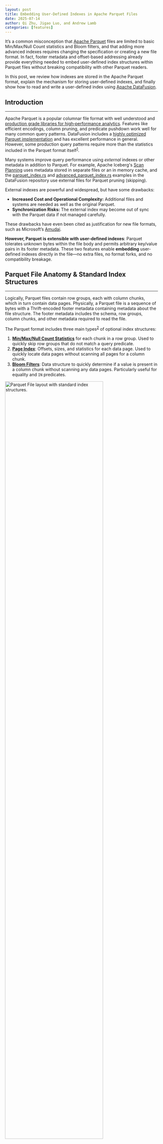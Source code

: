 ```yaml
---
layout: post
title: Embedding User-Defined Indexes in Apache Parquet Files
date: 2025-07-14
author: Qi Zhu, Jigao Luo, and Andrew Lamb
categories: [features]
---
```

<!--
{% comment %}
Licensed to the Apache Software Foundation (ASF) under one or more
contributor license agreements.  See the NOTICE file distributed with
this work for additional information regarding copyright ownership.
The ASF licenses this file to you under the Apache License, Version 2.0
(the "License"); you may not use this file except in compliance with
the License.  You may obtain a copy of the License at

http://www.apache.org/licenses/LICENSE-2.0

Unless required by applicable law or agreed to in writing, software
distributed under the License is distributed on an "AS IS" BASIS,
WITHOUT WARRANTIES OR CONDITIONS OF ANY KIND, either express or implied.
See the License for the specific language governing permissions and
limitations under the License.
{% endcomment %}
-->

It’s a common misconception that [Apache Parquet] files are limited to basic Min/Max/Null Count statistics and Bloom filters, and that adding more advanced indexes requires changing the specification or creating a new file format. In fact, footer metadata and offset-based addressing already provide everything needed to embed user-defined index structures within Parquet files without breaking compatibility with other Parquet readers.

In this post, we review how indexes are stored in the Apache Parquet format, explain the mechanism for storing user-defined indexes, and finally show how to read and write a user-defined index using [Apache DataFusion].

[Apache DataFusion]: https://datafusion.apache.org/
[Apache Parquet]: https://parquet.apache.org/

## Introduction

---

Apache Parquet is a popular columnar file format with well understood and [production grade libraries for high‑performance analytics]. Features like efficient encodings, column pruning, and predicate pushdown work well for many common query patterns. DataFusion includes a [highly optimized Parquet implementation] and has excellent performance in general. However, some production query patterns require more than the statistics included in the Parquet format itself<sup>[1](#footnote1)</sup>.

[production grade libraries for high‑performance analytics]: https://arrow.apache.org/blog/2022/12/26/querying-parquet-with-millisecond-latency/
[highly optimized Parquet implementation]: https://datafusion.apache.org/blog/2025/03/20/parquet-pruning/

Many systems improve query performance using *external* indexes or other metadata in addition to Parquet. For example, Apache Iceberg's [Scan Planning] uses metadata stored in separate files or an in memory cache, and the [parquet_index.rs] and [advanced_parquet_index.rs] examples in the DataFusion repository use external files for Parquet pruning (skipping).

External indexes are powerful and widespread, but have some drawbacks:

* **Increased Cost and Operational Complexity:** Additional files and systems are needed as well as the original Parquet. 
* **Synchronization Risks:** The external index may become out of sync with the Parquet data if not managed carefully.

These drawbacks have even been cited as justification for new file formats, such as Microsoft’s [Amudai](https://github.com/microsoft/amudai/blob/main/docs/spec/src/what_about_parquet.md).

**However, Parquet is extensible with user-defined indexes**: Parquet tolerates unknown bytes within the file body and permits arbitrary key/value pairs in its footer metadata. These two features enable **embedding** user-defined indexes directly in the file—no extra files, no format forks, and no compatibility breakage. 

[Scan Planning]: https://iceberg.apache.org/docs/latest/performance/#scan-planning
[parquet_index.rs]: https://github.com/apache/datafusion/blob/main/datafusion-examples/examples/parquet_index.rs
[advanced_parquet_index.rs]: https://github.com/apache/datafusion/blob/main/datafusion-examples/examples/advanced_parquet_index.rs

## Parquet File Anatomy & Standard Index Structures

---

Logically, Parquet files contain row groups, each with column chunks, which in turn contain data pages. Physically, a Parquet file is a sequence of bytes with a Thrift-encoded footer metadata containing metadata about the file structure. The footer metadata includes the schema, row groups, column chunks, and other metadata required to read the file.

The Parquet format includes three main types<sup>[2](#footnote2)</sup> of optional index structures:

1. **[Min/Max/Null Count Statistics]** for each chunk in a row group. Used to quickly skip row groups that do not match a query predicate. 
2. **[Page Index]**: Offsets, sizes, and statistics for each data page. Used to quickly locate data pages without scanning all pages for a column chunk.
3. **[Bloom Filters]**: Data structure to quickly determine if a value is present in a column chunk without scanning any data pages. Particularly useful for equality and `IN` predicates.

[Page Index]: https://parquet.apache.org/docs/file-format/pageindex/
[Bloom Filters]: https://parquet.apache.org/docs/file-format/bloomfilter/
[Min/Max/Null Count Statistics]: https://github.com/apache/parquet-format/blob/819adce0ec6aa848e56c56f20b9347f4ab50857f/src/main/thrift/parquet.thrift#L263-L266

<!-- Source: https://docs.google.com/presentation/d/1aFjTLEDJyDqzFZHgcmRxecCvLKKXV2OvyEpTQFCNZPw -->

<img src="/blog/images/user-defined-parquet-indexes/standard_index_structures.png" width="80%" class="img-responsive" alt="Parquet File layout with standard index structures."/>

**Figure 1**: Parquet file layout with standard index structures (as written by arrow-rs).

Only the Min/Max/Null Count Statistics are stored inline in the Parquet footer metadata. The Page Index and Bloom Filters are stored in the file body before the Thrift-encoded footer metadata. The locations of these index structures are recorded in the footer metadata, as shown in Figure 1. Parquet readers that do not understand these structures simply ignore them.

Modern Parquet writers create these indexes automatically and provide APIs for their generation and placement. For example, the [Apache Arrow Rust library] provides [Parquet WriterProperties], [EnabledStatistics], and [BloomFilterPosition].

[Apache Arrow Rust library]: https://docs.rs/parquet/latest/parquet/file/index/
[Parquet WriterProperties]: https://docs.rs/parquet/latest/parquet/file/properties/struct.WriterProperties.html
[EnabledStatistics]: https://docs.rs/parquet/latest/parquet/file/properties/enum.EnabledStatistics.html
[BloomFilterPosition]: https://docs.rs/parquet/latest/parquet/file/properties/enum.BloomFilterPosition.html


## Embedding User Defined Indexes in Parquet Files

---

Embedding user-defined indexes in Parquet files is straightforward and follows the same principles as standard index structures:

1. Serialize the index into a binary format and write it into the file body before the Thrift-encoded footer metadata.

2. Record the index location in the footer metadata as a key/value pair, such as `"my_index_offset" -> "<byte-offset>"`.

Figure 2 shows the resulting file layout.

<!-- Source: https://docs.google.com/presentation/d/1aFjTLEDJyDqzFZHgcmRxecCvLKKXV2OvyEpTQFCNZPw -->

<img src="/blog/images/user-defined-parquet-indexes/custom_index_structures.png" width="80%" class="img-responsive" alt="Parquet File layout with custom index structures."/>

**Figure 2**: Parquet file layout with user-defined indexes.

Like standard index structures, user-defined indexes can be stored anywhere in the file body, such as after row group data or before the footer. There is no limit to the number of user-defined indexes, nor any restriction on their granularity: they can operate at the file, row group, page, or even row level. This flexibility enables a wide range of use cases, including:

1. Row group or page-level distinct sets: a finer-grained version of the file-level example in this blog.

2. [HyperLogLog] sketches for distinct value estimation, addressing a common criticism<sup>3</sup> of Parquet’s lack of cardinality estimation.

3. Additional zone maps ([small materialized aggregates]) such as precomputed `sum`s at the column chunk or data page level for faster query execution.

4. Histograms or samples at the row group or column chunk level for predicate selectivity estimates.

[HyperLogLog]: https://en.wikipedia.org/wiki/HyperLogLog
[Small materialized aggregates]: https://www.vldb.org/conf/1998/p476.pdf

## Example: Embedding a User Defined Distinct Value Index in Parquet Files

---

This section demonstrates how to embed a simple distinct value index in Parquet files and use it for file-level pruning (skipping) in DataFusion. The full example is available in the DataFusion repository at [parquet_embedded_index.rs].

[parquet_embedded_index.rs]: https://github.com/apache/datafusion/blob/main/datafusion-examples/examples/parquet_embedded_index.rs

The example requires **arrow‑rs v55.2.0** or later, which includes the new “buffered write” API ([apache/arrow-rs#7714]) that keeps the internal byte count in sync so you can append index bytes immediately after data pages.

[apache/arrow-rs#7714]: https://github.com/apache/arrow-rs/pull/7714  

This example is intentionally simple for clarity, but you can adapt the same approach for any index type or data types. The high-level design is:

1. **Choose or define your index payload** (e.g., bitmap, Bloom filter, sketch, distinct values list, etc.).

2. **Serialize your index to bytes** and append them into the Parquet file body before writing the footer.

3. **Record the index location** by adding a key/value entry (e.g., `"my_index_offset" -> "<byte‑offset>"`) in the Parquet footer metadata.

4. **Extend DataFusion** with a custom `TableProvider` (or wrap the existing Parquet provider).


The `TableProvider` simply reads the footer metadata to discover the index offset, seeks to that offset and deserializes the index, and then uses the index to speed up processing (e.g., skip files, row groups, data pages, etc.).

The resulting Parquet files remain fully compatible with other tools such as DuckDB and Spark, which simply ignore the unknown index bytes and key/value metadata.


### Introduction to Distinct Value Indexes

---

A **distinct value index** stores the unique values of a specific column. This type of index is effective for columns with a small number of distinct values and can be used to quickly skip files that do not match the query. These indexes are popular in several engines, such as the ["set" Skip Index in ClickHouse] and the [Distinct Value Cache] in InfluxDB 3.0.

["set" Skip Index in ClickHouse]: https://clickhouse.com/docs/optimize/skipping-indexes#set
[Distinct Value Cache]: https://docs.influxdata.com/influxdb3/enterprise/admin/distinct-value-cache/

For example, if the files contain a column named `Category` like this:

<table style="border-collapse:collapse;">
  <tr>
    <td style="border:1px solid #888;padding:2px 6px;"><b><code>Category</code></b></td>
  </tr>
  <tr>
    <td style="border:1px solid #888;padding:2px 6px;"><code>foo</code></td>
  </tr>
  <tr>
    <td style="border:1px solid #888;padding:2px 6px;"><code>bar</code></td>
  </tr>
  <tr>
    <td style="border:1px solid #888;padding:2px 6px;"><code>...</code></td>
  </tr>
  <tr>
    <td style="border:1px solid #888;padding:2px 6px;"><code>baz</code></td>
  </tr>
  <tr>
    <td style="border:1px solid #888;padding:2px 6px;"><code>foo</code></td>
  </tr>
</table>

The distinct value index will contain the values `foo`, `bar`, and `baz`. Using traditional min/max statistics would store the minimum (`bar`) and maximum (`foo`) values, which would not allow quickly skipping this file for a query like `SELECT * FROM t WHERE Category = 'bas'` as `bas` is between `bar` and `foo`.

We represent this in Rust for our example as a simple `HashSet<String>`:

```rust
/// An index of distinct values for a single column
#[derive(Debug, Clone)]
struct DistinctIndex {
   inner: HashSet<String>,
}
```

### File Layout with Distinct Value Index

---

In this example, we write a distinct value index for the `Category` column into the Parquet file body after all the data pages, and record the index location in the footer metadata. The resulting file layout looks like this:

```text
                  ┌──────────────────────┐                           
                  │┌───────────────────┐ │                           
                  ││     DataPage      │ │                           
                  │└───────────────────┘ │                           
 Standard Parquet │┌───────────────────┐ │                           
 Data Pages       ││     DataPage      │ │                           
                  │└───────────────────┘ │                           
                  │        ...           │                           
                  │┌───────────────────┐ │                           
                  ││     DataPage      │ │                           
                  │└───────────────────┘ │                           
                  │┏━━━━━━━━━━━━━━━━━━━┓ │                           
Non standard      │┃                   ┃ │                           
index (ignored by │┃Custom Binary Index┃ │                           
other Parquet     │┃ (Distinct Values) ┃◀│─ ─ ─                      
readers)          │┃                   ┃ │     │                     
                  │┗━━━━━━━━━━━━━━━━━━━┛ │                           
Standard Parquet  │┏━━━━━━━━━━━━━━━━━━━┓ │     │  key/value metadata
Page Index        │┃    Page Index     ┃ │        contains location  
                  │┗━━━━━━━━━━━━━━━━━━━┛ │     │  of special index   
                  │╔═══════════════════╗ │                           
                  │║ Parquet Footer w/ ║ │     │                     
                  │║     Metadata      ║ ┼ ─ ─                       
                  │║ (Thrift Encoded)  ║ │                           
                  │╚═══════════════════╝ │                           
                  └──────────────────────┘                           
                                             
```

### Serializing the Distinct‑Value Index

---

The example uses a simple newline‑separated UTF‑8 format as the binary format. The code to serialize the distinct index is shown below:

```rust
/// Magic bytes to identify our custom index format
const INDEX_MAGIC: &[u8] = b"IDX1";

/// Serialize the distinct index to a writer as bytes
fn serialize<W: Write + Send>(
   &self,
   arrow_writer: &mut ArrowWriter<W>,
) -> Result<()> {
   let serialized = self
           .inner
           .iter()
           .map(|s| s.as_str())
           .collect::<Vec<_>>()
           .join("\n");
   let index_bytes = serialized.into_bytes();

   // Set the offset for the index
   let offset = arrow_writer.bytes_written();
   let index_len = index_bytes.len() as u64;

   // Write the index magic and length to the file
   arrow_writer.write_all(INDEX_MAGIC)?;
   arrow_writer.write_all(&index_len.to_le_bytes())?;

   // Write the index bytes
   arrow_writer.write_all(&index_bytes)?;

   // Append metadata about the index to the Parquet file footer metadata
   arrow_writer.append_key_value_metadata(KeyValue::new(
      "distinct_index_offset".to_string(),
      offset.to_string(),
   ));
   Ok(())
}
```

This code does the following:

1. Creates a newline‑separated UTF‑8 string from the distinct values.

2. Writes a magic header (`IDX1`) and the length of the index.

3. Writes the index bytes to the file using the [ArrowWriter] API.

4. Records the index location by adding a key/value entry (`"distinct_index_offset" -> <offset>`) in the Parquet footer metadata.

Note: Use the [ArrowWriter::write_all] API to ensure the offsets in the footer metadata are correctly tracked. 

[ArrowWriter]: https://docs.rs/parquet/latest/parquet/arrow/arrow_writer/struct.ArrowWriter.html
[ArrowWriter::write_all]: https://docs.rs/parquet/latest/parquet/arrow/arrow_writer/struct.ArrowWriter.html#method.write_all


### Reading the Index

---

This code reads the distinct index from a Parquet file:

```rust
/// Read a `DistinctIndex` from a Parquet file
fn read_distinct_index(path: &Path) -> Result<DistinctIndex> {
    let file = File::open(path)?;

    let file_size = file.metadata()?.len();
    println!("Reading index from {} (size: {file_size})", path.display(), );

    let reader = SerializedFileReader::new(file.try_clone()?)?;
    let meta = reader.metadata().file_metadata();

    let offset = get_key_value(meta, "distinct_index_offset")
        .ok_or_else(|| ParquetError::General("Missing index offset".into()))?
        .parse::<u64>()
        .map_err(|e| ParquetError::General(e.to_string()))?;

    println!("Reading index at offset: {offset}, length");
    DistinctIndex::new_from_reader(file, offset)
}
```

This function:

1. Opens the Parquet footer metadata and extracts `distinct_index_offset` from the metadata.

2. Calls `DistinctIndex::new_from_reader` to read the index from the file at that offset.

`DistinctIndex::new_from_reader` actually reads the index as shown below:

```rust
 /// Read the distinct values index from a reader at the given offset and length
 pub fn new_from_reader<R: Read + Seek>(mut reader: R, offset: u64) -> Result<DistinctIndex> {
     reader.seek(SeekFrom::Start(offset))?;

     let mut magic_buf = [0u8; 4];
     reader.read_exact(&mut magic_buf)?;
     if magic_buf != INDEX_MAGIC {
         return exec_err!("Invalid index magic number at offset {offset}");
     }

     let mut len_buf = [0u8; 8];
     reader.read_exact(&mut len_buf)?;
     let stored_len = u64::from_le_bytes(len_buf) as usize;

     let mut index_buf = vec![0u8; stored_len];
     reader.read_exact(&mut index_buf)?;

     let Ok(s) = String::from_utf8(index_buf) else {
         return exec_err!("Invalid UTF-8 in index data");
     };

     Ok(Self {
         inner: s.lines().map(|s| s.to_string()).collect(),
     })
 }
```

This code:

1. Seeks to the offset of the index in the file.

2. Reads the magic bytes and checks they match `IDX1`.

3. Reads the length of the index and allocates a buffer.

4. Reads the index bytes, converts them to a `String`, and splits into lines to populate the `HashSet<String>`.


### Extending DataFusion’s `TableProvider`

---

To use the distinct index for file-level pruning, extend DataFusion's `TableProvider` to read the index and apply it during query execution:

```rust
impl TableProvider for DistinctIndexTable {
    /* ... */

    /// Prune files before reading: only keep files whose distinct set
    /// contains the filter value
    async fn scan(
        &self,
        _ctx: &dyn Session,
        _proj: Option<&Vec<usize>>,
        filters: &[Expr],
        _limit: Option<usize>,
    ) -> Result<Arc<dyn ExecutionPlan>> {
        // This example only handles filters of the form
        // `category = 'X'` where X is a string literal
        //
        // You can use `PruningPredicate` for much more general range and
        // equality analysis or write your own custom logic.
        let mut target: Option<&str> = None;

        if filters.len() == 1 {
            if let Expr::BinaryExpr(expr) = &filters[0] {
                if expr.op == Operator::Eq {
                    if let (
                        Expr::Column(c),
                        Expr::Literal(ScalarValue::Utf8(Some(v)), _),
                    ) = (&*expr.left, &*expr.right)
                    {
                        if c.name == "category" {
                            println!("Filtering for category: {v}");
                            target = Some(v);
                        }
                    }
                }
            }
        }
        // Determine which files to scan
        let files_to_scan: Vec<_> = self
            .files_and_index
            .iter()
            .filter_map(|(f, distinct_index)| {
                // keep file if no target or target is in the distinct set
                if target.is_none() || distinct_index.contains(target?) {
                    Some(f)
                } else {
                    None
                }
            })
            .collect();
       
        // Build ParquetSource to actually read the files
        let url = ObjectStoreUrl::parse("file://")?;
        let source = Arc::new(ParquetSource::default().with_enable_page_index(true));
        let mut builder = FileScanConfigBuilder::new(url, self.schema.clone(), source);
        for file in files_to_scan {
            let path = self.dir.join(file);
            let len = std::fs::metadata(&path)?.len();
           // If the index contained information about row groups or pages,
           // you could also pass that information here to further prune
           // the data read from the file.
           let partitioned_file =
                   PartitionedFile::new(path.to_str().unwrap().to_string(), len);
           builder = builder.with_file(partitioned_file);
        }
        Ok(DataSourceExec::from_data_source(builder.build()))
    }

    /// Tell DataFusion that we can handle filters on the "category" column
    fn supports_filters_pushdown(
        &self,
        fs: &[&Expr],
    ) -> Result<Vec<TableProviderFilterPushDown>> {
        // Mark as inexact since pruning is file‑granular
        Ok(vec![TableProviderFilterPushDown::Inexact; fs.len()])
    }
}

```

This code does the following:

1. Implements the `scan` method to filter files based on the distinct index.

2. Checks if the filter is an equality predicate on the `category` column.

3. If the target value is specified, checks if the distinct index contains that value.

4. Builds a `FileScanConfig` with only the files that match the filter.


### Putting It All Together

To use the distinct index in a DataFusion query, write sample Parquet files with the embedded index, register the `DistinctIndexTable` provider, and run a query with a predicate that can be optimized by the index.

```rust
// Write sample files with embedded indexes
tmp_dir.iter().for_each(|(name, vals)| {
    write_file_with_index(&dir.join(name), vals).unwrap();
});

// Register provider and query
let provider = Arc::new(DistinctIndexTable::try_new(dir, schema.clone())?);
ctx.register_table("t", provider)?;

// Only files containing 'foo' will be scanned
let df = ctx.sql("SELECT * FROM t WHERE category = 'foo'").await?;
df.show().await?;
```


### Verifying Compatibility with DuckDB

---

Even with extra bytes and unknown metadata keys, standard Parquet readers ignore the index. You can verify this using another system such as DuckDB to read the Parquet created in the example. DuckDB will read the files without any issues, ignoring the custom index and unknown footer metadata.

```sql
SELECT * FROM read_parquet('/tmp/parquet_index_data/*');
┌──────────┐
│ category │
│ varchar  │
├──────────┤
│ foo      │
│ bar      │
│ foo      │
│ baz      │
│ qux      │
│ foo      │
│ quux     │
│ quux     │
└──────────┘
```


## Conclusion

In this post, we explained how index structures are stored in Apache Parquet, how to embed user-defined indexes without changing the format, and how to use user-defined indexes to speed up query processing.

Parquet-based systems can achieve significant performance improvements for almost any query pattern while still retaining broad compatibility, using user-defined embedded indexes, external indexes<sup>[4](#footnote4)</sup> and rewriting files optimized for specific queries<sup>[5](#footnote5)</sup>. System designers can choose among the available options to make the appropriate trade-offs between operational complexity, performance, file size, and cost for their specific use cases.

We hope this post inspires you to explore custom indexes in Parquet files, rather than proposing new file formats and reimplementing existing features. The DataFusion community is excited to see how you use this feature in your projects!


[parquet_index.rs]: https://github.com/apache/datafusion/blob/main/datafusion-examples/examples/parquet_index.rs
[advanced_parquet_index.rs]: https://github.com/apache/datafusion/blob/main/datafusion-examples/examples/advanced_parquet_index.rs

## About DataFusion

[Apache DataFusion] is an extensible query engine toolkit, written
in Rust, that uses [Apache Arrow] as its in-memory format. DataFusion and
similar technology are part of the next generation “Deconstructed Database”
architectures, where new systems are built on a foundation of fast, modular
components, rather than as a single tightly integrated system.

The [DataFusion community] is always looking for new contributors to help
improve the project. If you are interested in learning more about how query
execution works, help document or improve the DataFusion codebase, or just try
it out, we would love for you to join us.

[Apache Arrow]: https://arrow.apache.org/
[Apache DataFusion]: https://datafusion.apache.org/
[DataFusion community]: https://datafusion.apache.org/contributor-guide/communication.html

### Footnotes

<a id="footnote1"></a>`1`: A commonly cited example is highly selective predicates (e.g. `category = 'foo'`) but for which the built in BloomFilters are not sufficient.

<a id="footnote2"></a>`2`: There are other index structures, but they are either 1) not widely supported (such as statistics in the page headers) or 2) not yet widely used in practice at the time of this writing (such as [GeospatialStatistics] and [SizeStatistics]).

<a id="footnote3"></a>`3`: [Seamless Integration of Parquet Files into Data Processing. / Rey, Alice; Freitag, Michael; Neumann, Thomas. / BTW 2023](https://dl.gi.de/items/2a8571f8-0ef2-481c-8ee9-05f82ee258c8)

[GeospatialStatistics]: https://github.com/apache/parquet-format/blob/819adce0ec6aa848e56c56f20b9347f4ab50857f/src/main/thrift/parquet.thrift#L256
[SizeStatistics]: https://github.com/apache/parquet-format/blob/819adce0ec6aa848e56c56f20b9347f4ab50857f/src/main/thrift/parquet.thrift#L194-L202


<a id="footnote4"></a>`4`: For more information about external indexes, see [this talk](https://www.youtube.com/watch?v=74YsJT1-Rdk) and the [parquet_index.rs] and [advanced_parquet_index.rs] examples in the DataFusion repository.

<a id="footnote5"></a>`5`: For information about rewriting files to optimize for specific queries, such as resorting, repartitioning, and tuning data page and row group sizes, see [XiangpengHao/liquid‑cache#227](https://github.com/XiangpengHao/liquid-cache/issues/227) and the conversation between [JigaoLuo](https://github.com/JigaoLuo) and [XiangpengHao](https://github.com/XiangpengHao) for details. We hope to make a future post about this topic.
